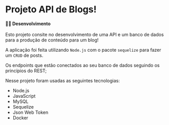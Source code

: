 # Projeto API de Blogs!

  <summary><strong>👨‍💻 Desenvolvimento</strong></summary>
<br>
  Esto projeto consite no desenvolvimento de uma API e um banco de dados para a produção de conteúdo para um blog! 

  A aplicação foi feita utilizando `Node.js` com o pacote `sequelize` para fazer um `CRUD` de posts.

  Os endpoints que estão conectados ao seu banco de dados seguindo os princípios do REST;
  
  Nesse projeto foram usadas as seguintes tecnologias:
  
- Node.js  
- JavaScript
- MySQL
- Sequelize
- Json Web Token
- Docker  

